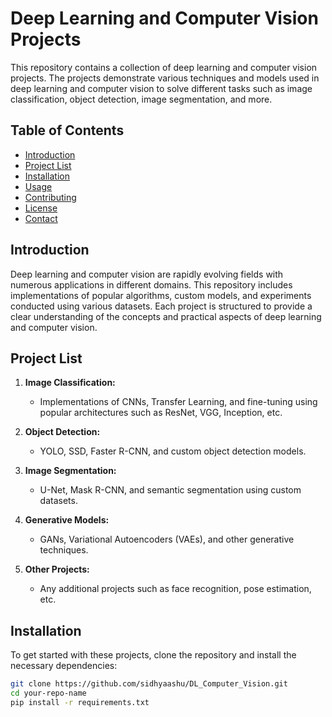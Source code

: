 # Deep Learning and Computer Vision Projects

This repository contains a collection of deep learning and computer vision projects. The projects demonstrate various techniques and models used in deep learning and computer vision to solve different tasks such as image classification, object detection, image segmentation, and more.

## Table of Contents

- [Introduction](#introduction)
- [Project List](#project-list)
- [Installation](#installation)
- [Usage](#usage)
- [Contributing](#contributing)
- [License](#license)
- [Contact](#contact)

## Introduction

Deep learning and computer vision are rapidly evolving fields with numerous applications in different domains. This repository includes implementations of popular algorithms, custom models, and experiments conducted using various datasets. Each project is structured to provide a clear understanding of the concepts and practical aspects of deep learning and computer vision.

## Project List

1. **Image Classification:**
   - Implementations of CNNs, Transfer Learning, and fine-tuning using popular architectures such as ResNet, VGG, Inception, etc.
   
2. **Object Detection:**
   - YOLO, SSD, Faster R-CNN, and custom object detection models.
   
3. **Image Segmentation:**
   - U-Net, Mask R-CNN, and semantic segmentation using custom datasets.
   
4. **Generative Models:**
   - GANs, Variational Autoencoders (VAEs), and other generative techniques.
   
5. **Other Projects:**
   - Any additional projects such as face recognition, pose estimation, etc.

## Installation

To get started with these projects, clone the repository and install the necessary dependencies:

```bash
git clone https://github.com/sidhyaashu/DL_Computer_Vision.git
cd your-repo-name
pip install -r requirements.txt
